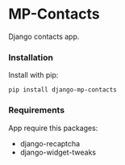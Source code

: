 # MP-Contacts

Django contacts app.

### Installation

Install with pip:

```
pip install django-mp-contacts
```


### Requirements

App require this packages:

* django-recaptcha
* django-widget-tweaks
